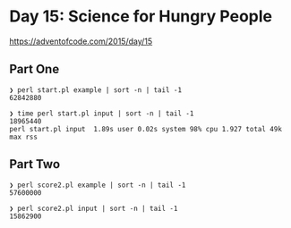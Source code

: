 # Day 15: Science for Hungry People

https://adventofcode.com/2015/day/15

## Part One

```
❯ perl start.pl example | sort -n | tail -1
62842880

❯ time perl start.pl input | sort -n | tail -1
18965440
perl start.pl input  1.89s user 0.02s system 98% cpu 1.927 total 49k max rss
```

## Part Two

```
❯ perl score2.pl example | sort -n | tail -1
57600000

❯ perl score2.pl input | sort -n | tail -1
15862900
```
